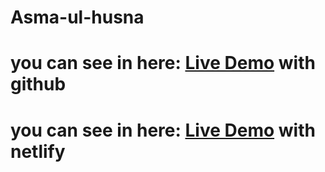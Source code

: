 # Asma-ul-husna
# you can see in here: <a href="https://zokirkhon1002.github.io/Asma-ul-husna/">Live Demo</a> with github
# you can see in here: <a href="https://asma-ul-husna.netlify.app/">Live Demo</a> with netlify
